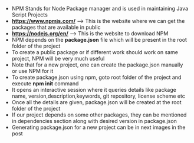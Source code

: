 * NPM Stands for Node Package manager and is used in maintaining Java Script Projects
* **https://www.npmjs.com/** -—> This is the website where we can get the packages that are available in public
* **https://nodejs.org/en/** --> This is the website to download NPM
* NPM depends on the **package.json** file which will be present in the root folder of the project
* To create a public package or if different work should work on same project, NPM will be very much useful
* Note that for a new project, one can create the package.json manually or use NPM for it
* To create package.json using npm, goto root folder of the project and execute **npm init** command
* It opens an interactive session where it queries details like package name, version,description,keywords, git repository, license scheme etc
* Once all the details are given, package.json will be created at the root folder of the project
* If our project depends on some other packages, they can be mentioned in dependencies section along with desired version in package.json
* Generating package.json for a new project can be in next images in the post
